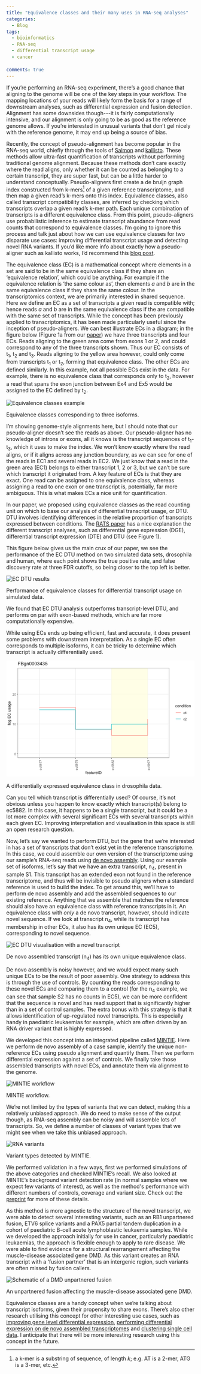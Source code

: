 ```yaml
---
title: "Equivalence classes and their many uses in RNA-seq analyses"
categories:
  - Blog
tags:
  - bioinformatics
  - RNA-seq
  - differential transcript usage
  - cancer

comments: true
---
```


If you’re performing an RNA-seq experiment, there’s a good chance that aligning to the genome will be one of the key steps in your workflow. The mapping locations of your reads will likely form the basis for a range of downstream analyses, such as differential expression and fusion detection. Alignment has some downsides though---it is fairly computationally intensive, and our alignment is only going to be as good as the reference genome allows. If you’re interested in unusual variants that don’t gel nicely with the reference genome, it may end up being a source of bias.

Recently, the concept of pseudo-alignment has become popular in the RNA-seq world, chiefly through the tools of [Salmon](https://www.nature.com/articles/nmeth.4197) and [kallisto](https://www.nature.com/articles/nbt.3519). These methods allow ultra-fast quantification of transcripts without performing traditional genome alignment. Because these methods don’t care exactly where the read aligns, only whether it can be counted as belonging to a certain transcript, they are super fast,  but can be a little harder to understand conceptually. Pseudo-aligners first create a de bruijn graph index constructed from k-mers[^1] of a given reference transcriptome, and then map a given read’s k-mers onto this index. Equivalence classes, also called transcript compatibility classes, are inferred by checking which transcripts overlap a given read’s k-mer path. Each unique combination of transcripts is a different equivalence class. From this point, pseudo-aligners use probabilistic inference to estimate transcript abundance from read counts that correspond to equivalence classes. I’m going to ignore this process and talk just about how we can use equivalence classes for two disparate use cases: improving differential transcript usage and detecting novel RNA variants. If you’d like more info about exactly how a pseudo-aligner such as kallisto works, I’d recommend this [blog post](https://bioinfo.iric.ca/understanding-how-kallisto-works/).

The equivalence class (EC) is a mathematical concept where elements in a set are said to be in the same equivalence class if they share an ‘equivalence relation’, which could be anything. For example if the equivalence relation is ‘the same colour as’, then elements *a* and *b* are in the same equivalence class if they share the same colour. In the transcriptomics context, we are primarily interested in shared sequence. Here we define an EC as a set of transcripts a given read is compatible with; hence reads *a* and *b* are in the same equivalence class if the are compatible with the same set of transcripts. While the concept has been previously applied to transcriptomics, it has been made particularly useful since the inception of pseudo-aligners. We can best illustrate ECs in a diagram; in the figure below (Figure 1a from our [paper](https://f1000research.com/articles/8-265/v2)) we have three transcripts and four ECs. Reads aligning to the green area come from exons 1 or 2, and could correspond to any of the three transcripts shown. Thus our EC consists of t<sub>1</sub>, t<sub>2</sub> and t<sub>3</sub>. Reads aligning to the yellow area however, could only come from transcripts t<sub>1</sub> or t<sub>2</sub>, forming that equivalence class. The other ECs are defined similarly. In this example, not all possible ECs exist in the data. For example, there is no equivalence class that corresponds only to t<sub>2</sub>, however a read that spans the exon junction between Ex4 and Ex5 would be assigned to the EC defined by t<sub>2</sub>.

![Equivalence classes example](/images/EC_schematic.png)
<figcaption>Equivalence classes corresponding to three isoforms.</figcaption>

I’m showing genome-style alignments here, but I should note that our pseudo-aligner doesn’t see the reads as above. Our pseudo-aligner has no knowledge of introns or exons, all it knows is the transcript sequences of t<sub>1</sub>-t<sub>3</sub>, which it uses to make the index.  We won’t know exactly where the read aligns, or if it aligns across any junction boundary, as we can see for one of the reads in EC1 and several reads in EC2. We just know that a read in the green area (EC1) belongs to either transcript 1, 2 or 3, but we can’t be sure which transcript it originated from. A key feature of ECs is that they are exact. One read can be assigned to one equivalence class, whereas assigning a read to one exon or one transcript is, potentially, far more ambiguous. This is what makes ECs a nice unit for quantification.

In our paper, we proposed using equivalence classes as the read counting unit on which to base our analysis of differential transcript usage, or DTU. DTU involves identifying differences in the relative proportion of transcripts expressed between conditions. The [RATS paper](https://f1000research.com/articles/8-213/v1) has a nice explanation the different transcript analyses, such as differential gene expression (DGE), differential transcript expression (DTE) and DTU (see Figure 1).

This figure below gives us the main crux of our paper, we see the performance of the EC DTU method on two simulated data sets, drosophila and human, where each point shows the true positive rate, and false discovery rate at three FDR cutoffs, so being closer to the top left is better.

![EC DTU results](/images/EC_DTU_results.png)
<figcaption>Performance of equivalence classes for differential transcript usage on simulated data.</figcaption>

We found that EC DTU analysis outperforms transcript-level DTU, and performs on par with exon-based methods, which are far more computationally expensive.

While using ECs ends up being efficient, fast and accurate, it does present some problems with downstream interpretation. As a single EC often corresponds to multiple isoforms, it can be tricky to determine which transcript is actually differentially used.

![EC DTU visualisation](https://raw.githubusercontent.com/Oshlack/ec-dtu-paper/dev/vignette_example_plots/DECU_plot.png)
<figcaption>A differentially expressed equivalence class in drosophila data.</figcaption>

Can you tell which transcript is differentially used? Of course, it’s not obvious unless you happen to know exactly which transcript(s) belong to ec5882. In this case, it happens to be a single transcript, but it could be a lot more complex with several significant ECs with several transcripts within each given EC. Improving interpretation and visualisation in this space is still an open research question.

Now, let’s say we wanted to perform DTU, but the gene that we’re interested in has a set of transcripts that don’t exist yet in the reference transcriptome. In this case, we could assemble our own version of the transcriptome using our sample’s RNA-seq reads using [de novo assembly](https://en.wikipedia.org/wiki/De_novo_transcriptome_assembly). Using our example set of isoforms, let’s say that we have an extra transcript, n<sub>4</sub>, present in sample S1. This transcript has an extended exon not found in the reference transcriptome, and thus will be invisible to pseudo aligners when a standard reference is used to build the index. To get around this, we’ll have to perform de novo assembly and add the assembled sequences to our existing reference. Anything that we assemble that matches the reference should also have an equivalence class with reference transcripts in it. An equivalence class with *only* a de novo transcript, however, should indicate novel sequence. If we look at transcript n<sub>4</sub>, while its transcript has membership in other ECs, it also has its own unique EC (EC5), corresponding to novel sequence.

![EC DTU visualisation with a novel transcript](/images/EC_schematic_with_novel.png)
<figcaption>De novo assembled transcript (n<sub>4</sub>) has its own unique equivalence class.</figcaption>

De novo assembly is noisy however, and we would expect many such unique ECs to be the result of poor assembly. One strategy to address this is through the use of controls. By counting the reads corresponding to these novel ECs and comparing them to a control (for the n<sub>4</sub> example, we can see that sample S2 has no counts in EC5), we can be more confident that the sequence is novel and has read support that is significantly higher than in a set of control samples. The extra bonus with this strategy is that it allows identification of up-regulated novel transcripts. This is especially handy in paediatric leukaemias for example, which are often driven by an RNA driver variant that is highly expressed.

We developed this concept into an integrated pipeline called [MINTIE](https://github.com/oshlack/mintie). Here we perform de novo assembly of a case sample, identify the unique non-reference ECs using pseudo alignment and quantify them. Then we perform differential expression against a set of controls. We finally take those assembled transcripts with novel ECs, and annotate them via alignment to the genome.

![MINTIE workflow](/images/MINTIE_schematic.png)
<figcaption>MINTIE workflow.</figcaption>

We’re not limited by the types of variants that we can detect, making this a relatively unbiased approach. We do need to make sense of the output though, as RNA-seq assembly can be noisy and will assemble lots of transcripts. So, we define a number of classes of variant types that we might see when we take this unbiased approach.

![RNA variants](/images/MINTIE_variant_types.png)
<figcaption>Variant types detected by MINTIE.</figcaption>

We performed validation in a few ways, first we performed simulations of the above categories and checked MINTIE’s recall. We also looked at MINTIE’s background variant detection rate (in normal samples where we expect few variants of interest), as well as the method's performance with different numbers of controls, coverage and variant size. Check out the [preprint](https://www.biorxiv.org/content/10.1101/2020.06.03.131532v3) for more of these details.

As this method is more agnostic to the structure of the novel transcript, we were able to detect several interesting variants, such as an RB1 unpartnered fusion, ETV6 splice variants and a PAX5 partial tandem duplication in a cohort of paediatric B-cell acute lymphoblastic leukaemia samples. While we developed the approach initially for use in cancer, particularly paediatric leukaemias, the approach is flexible enough to apply to rare disease. We were able to find evidence for a structural rearrangement affecting the muscle-disease associated gene DMD. As this variant creates an RNA transcript with a ‘fusion partner’ that is an intergenic region, such variants are often missed by fusion callers.

![Schematic of a DMD unpartnered fusion](/images/DMD_schematic.png)
<figcaption>An unpartnered fusion affecting the muscle-disease associated gene DMD.</figcaption>

Equivalence classes are a handy concept when we’re talking about transcript isoforms, given their propensity to share exons. There’s also other research utilising this concept for other interesting use cases, such as [improving gene level differential expression](https://www.ncbi.nlm.nih.gov/pmc/articles/PMC5896116/), [performing differential expression on de novo assembled transcriptomes](https://genomebiology.biomedcentral.com/articles/10.1186/s13059-014-0410-6) and [clustering single cell data](https://www.ncbi.nlm.nih.gov/pmc/articles/PMC4881296/). I anticipate that there will be more interesting research using this concept in the future.


[^1]: a k-mer is a substring of sequence, of length *k*; e.g. AT is a 2-mer, ATG is a 3-mer, etc.
